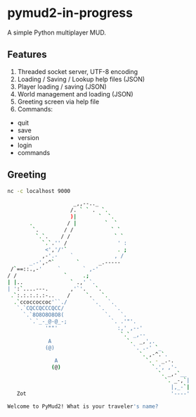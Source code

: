 # pymud2-in-progress
A simple Python multiplayer MUD.

## Features

1. Threaded socket server, UTF-8 encoding
2. Loading / Saving / Lookup help files (JSON)
3. Player loading / saving (JSON)
4. World management and loading (JSON)
5. Greeting screen via help file
6. Commands:
  * quit
  * save
  * version
  * login
  * commands

## Greeting

```bash
nc -c localhost 9000

                     _,,--.._
                    /. ` ` .  `.
                    )|       `  `.
       .           / |         `  `
        `.        / /            ` `
         `.`.    / /              ` `
           `.`.'' /                ' :
            <','/'`                . ;
           ,-'.-    `             , /
       _.-',-^`       `      _.-----
 /`==::.,-'     `       ` ,-'
/ /               `     .;
| |..               ` .,' `.
| ':`....---.       ,'`'.   `.
 .`:.:.:.:.:-..    /     `.   `.
  .`ccoccoccoc'``./        `.   `.
   `.`CQCCQCCCQCC/           `.   `.
     `.`8O8O8O8O8(             `.   `.
       `.`_-_@-@_-;              `. .'"'.
            '""'                   :,' ,--'
                                    `.` _,--
             A                        `.  _,',.
            (@)                         `. .-' `_
                                          `. ,-^.`.
               A                            `. - _.-.
              (@)                             `.', ,'-
                                                `. _,-`__
                                                  `. _-,`|
                                                    |,_-`|
   Zot                                              '----'

Welcome to PyMud2! What is your traveler's name?
```
